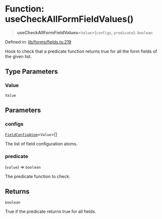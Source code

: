 # Function: useCheckAllFormFieldValues()

> **useCheckAllFormFieldValues**\<`Value`\>(`configs`, `predicate`): `boolean`

Defined in: [lib/forms/fields.ts:219](https://github.com/aldesgroup/goaldn/blob/6a7943d02984b1a6b41d76a3a483a1484b644076/lib/forms/fields.ts#L219)

Hook to check that a predicate function returns true for all the form fields of the given list.

## Type Parameters

### Value

`Value`

## Parameters

### configs

[`FieldConfigAtom`](../type-aliases/FieldConfigAtom.md)\<`Value`\>[]

The list of field configuration atoms.

### predicate

(`value`) => `boolean`

The predicate function to check.

## Returns

`boolean`

True if the predicate returns true for all fields.
